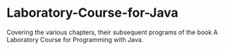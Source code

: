 # Laboratory-Course-for-Java
Covering the various chapters, their subsequent programs of the book A Laboratory Course for Programming with Java.
